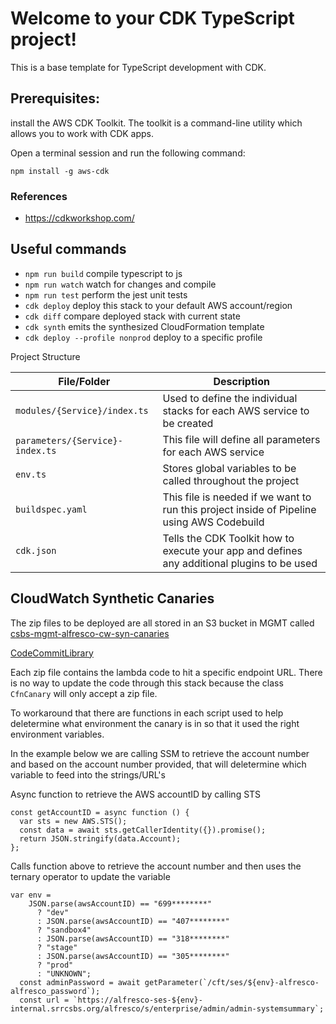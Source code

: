 # Welcome to your CDK TypeScript project!

This is a base template for TypeScript development with CDK.

## Prerequisites:

install the AWS CDK Toolkit. The toolkit is a command-line utility which allows you to work with CDK apps.

Open a terminal session and run the following command:

```
npm install -g aws-cdk
```

### References

- https://cdkworkshop.com/

## Useful commands

- `npm run build` compile typescript to js
- `npm run watch` watch for changes and compile
- `npm run test` perform the jest unit tests
- `cdk deploy` deploy this stack to your default AWS account/region
- `cdk diff` compare deployed stack with current state
- `cdk synth` emits the synthesized CloudFormation template
- `cdk deploy --profile nonprod` deploy to a specific profile

Project Structure

| File/Folder                     | Description                                                                                 |
| ------------------------------- | ------------------------------------------------------------------------------------------- |
| `modules/{Service}/index.ts`    | Used to define the individual stacks for each AWS service to be created                     |
| `parameters/{Service}-index.ts` | This file will define all parameters for each AWS service                                   |
| `env.ts`                        | Stores global variables to be called throughout the project                                 |
| `buildspec.yaml`                | This file is needed if we want to run this project inside of Pipeline using AWS Codebuild   |
| `cdk.json`                      | Tells the CDK Toolkit how to execute your app and defines any additional plugins to be used |

## CloudWatch Synthetic Canaries

The zip files to be deployed are all stored in an S3 bucket in MGMT called [csbs-mgmt-alfresco-cw-syn-canaries](https://s3.console.aws.amazon.com/s3/buckets/csbs-mgmt-alfresco-cw-syn-canaries?region=us-east-1&tab=objects#)

[CodeCommitLibrary](https://console.aws.amazon.com/codesuite/codecommit/repositories/dev-alfresco-cdk-synthethics-canary/browse?region=us-east-1)

Each zip file contains the lambda code to hit a specific endpoint URL. There is no way to update the code through this stack because the class `CfnCanary` will only accept a zip file.

To workaround that there are functions in each script used to help deletermine what environment the canary is in so that it used the right environment variables.

In the example below we are calling SSM to retrieve the account number and based on the account number provided, that will deletermine which variable to feed into the strings/URL's

Async function to retrieve the AWS accountID by calling STS

```
const getAccountID = async function () {
  var sts = new AWS.STS();
  const data = await sts.getCallerIdentity({}).promise();
  return JSON.stringify(data.Account);
};
```

Calls function above to retrieve the account number and then uses the ternary operator to update the variable

```
var env =
    JSON.parse(awsAccountID) == "699********"
      ? "dev"
      : JSON.parse(awsAccountID) == "407********"
      ? "sandbox4"
      : JSON.parse(awsAccountID) == "318********"
      ? "stage"
      : JSON.parse(awsAccountID) == "305********"
      ? "prod"
      : "UNKNOWN";
  const adminPassword = await getParameter(`/cft/ses/${env}-alfresco-alfresco_password`);
  const url = `https://alfresco-ses-${env}-internal.srrcsbs.org/alfresco/s/enterprise/admin/admin-systemsummary`;
```
